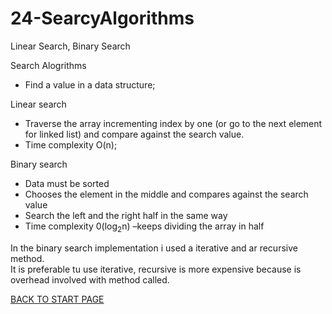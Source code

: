 # 24-SearcyAlgorithms
Linear Search, Binary Search   

Search Alogrithms  
-  Find a value in a data structure;  

Linear search  
-  Traverse the array incrementing index by one (or go to the next element for linked list) and compare against the search value.  
-  Time complexity O(n);  


Binary search  
-  Data must be sorted  
-  Chooses the element in the middle and compares against the search value  
-  Search the left and the right half in the same way  
- Time complexity 0(log<sub>2</sub>n) –keeps dividing the array in half

In the binary search implementation i used a iterative and ar recursive method.  
It is preferable tu use iterative, recursive is more expensive because is overhead involved with method called.  


[BACK TO START PAGE](https://github.com/FlorescuAndrei/Start.git) 

